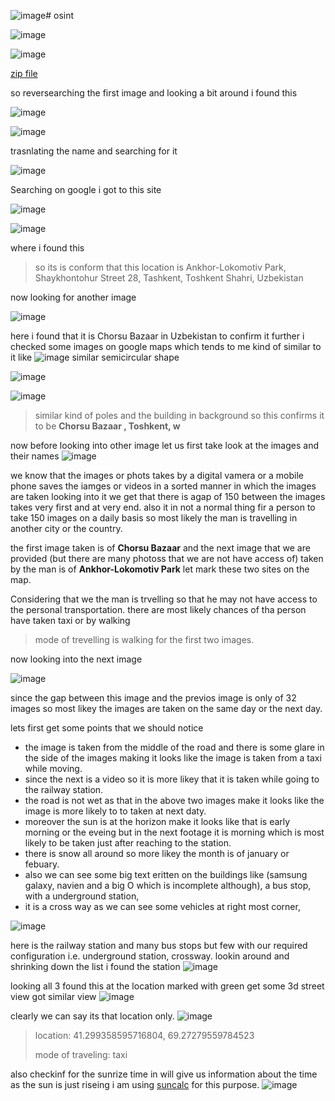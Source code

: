 ![image](https://github.com/nikunjagarwal17/BanditOverTheWire/assets/144536875/518cb31c-2f01-46c8-8798-e3c7d7a87eae)# osint 

![image](https://github.com/nikunjagarwal17/BanditOverTheWire/assets/144536875/cea8c648-3aa5-44ee-96c5-c5599656e0e8)


![image](https://github.com/nikunjagarwal17/BanditOverTheWire/assets/144536875/dc62fc56-37ac-4bf2-b31d-635286d55156)


[zip file](https://gralhix.com/wp-content/uploads/2024/04/osintexercise026.zip)

so reversearching the first image and looking a bit around i found this 

![image](https://github.com/nikunjagarwal17/BanditOverTheWire/assets/144536875/2a2287ec-cc9b-408c-960e-0c5e1defb4ce)

![image](https://github.com/nikunjagarwal17/BanditOverTheWire/assets/144536875/01536b8e-c294-4dff-af9a-ff0fdc0ac7bc)

trasnlating the name and searching for it

![image](https://github.com/nikunjagarwal17/BanditOverTheWire/assets/144536875/f8ac7097-7053-4247-a816-e3615c20f408)

Searching on google i got to this site 

![image](https://github.com/nikunjagarwal17/BanditOverTheWire/assets/144536875/dda3ef74-206a-4da3-bc6c-f819d0afc216)

![image](https://github.com/nikunjagarwal17/BanditOverTheWire/assets/144536875/a725f21f-d664-46f3-b6fb-e8a6c5de4a92)

where i found this 
> so its is conform that this location is Ankhor-Lokomotiv Park, Shaykhontohur Street 28, Tashkent, Toshkent Shahri, Uzbekistan


now looking for another image 

![image](https://github.com/nikunjagarwal17/BanditOverTheWire/assets/144536875/00c966d7-4eda-4d2f-9c98-f04b4cb031df)

here i found that it is  Chorsu Bazaar in Uzbekistan to confirm it further i checked some images on google maps which tends to me kind of similar to it
like 
![image](https://github.com/nikunjagarwal17/BanditOverTheWire/assets/144536875/27a9e5a4-8337-4070-b527-bf09971bd47f)
similar semicircular shape

![image](https://github.com/nikunjagarwal17/BanditOverTheWire/assets/144536875/fe87e2ac-5e97-4693-980b-214bc7d2ddc1)

![image](https://github.com/nikunjagarwal17/BanditOverTheWire/assets/144536875/a23b42cc-eb7f-4966-a672-0884c85fe7c7)


> similar kind of poles and the building in background so this confirms it to be **Chorsu Bazaar , Toshkent, w**

now before looking into other image let us first take look at the images and their names 
![image](https://github.com/nikunjagarwal17/BanditOverTheWire/assets/144536875/72363b84-c7df-4fa3-aee0-1578b06f1d96)

we know that the images or phots takes by a digital vamera or a mobile phone saves the iamges or videos in a sorted manner in which the images are taken looking into it we get that there is agap of 150 between the images takes very first and at very end.
also it in not a normal thing fir a person to take 150 images on a daily basis so most likely the man is travelling in another city or the country.

the first image taken is of **Chorsu Bazaar** and the next image that we are provided (but there are many photoss that we are not have access of) taken by the man is of **Ankhor-Lokomotiv Park** let mark these two sites on the map.

Considering that we the man is trvelling so that he may not have access to the personal transportation. there are most likely chances of tha person have taken taxi or by walking

> mode of trevelling is walking for the first two images.

now looking into the next image 

![image](https://github.com/nikunjagarwal17/BanditOverTheWire/assets/144536875/428ff025-dc7d-4103-9422-05873db5332c)

since the gap between this image and the previos image is only of 32 images so most likey the images are taken on the same day or the next day.

lets first get some points that we should notice 
- the image is taken from the middle of the road and there is some glare in the side of the images making it looks like the image is taken from a taxi while moving.
- since the next is a video so it is more likey that it is taken while going to the railway station.
- the road is not wet as that in the above two images make it looks like the image is more likely to to taken at next daty.
- moreover the sun is at the horizon make it looks like that is early morning or the eveing but in the next footage it is morning which is most likely to be taken just after reaching to the station.
-  there is snow all around so more likey the month is of january or febuary.
-  also we can see some big text eritten on the buildings like (samsung galaxy, navien and a big O which is incomplete although), a bus stop, with a underground station,
-  it is a cross way as we can see some vehicles at right most corner,

![image](https://github.com/nikunjagarwal17/BanditOverTheWire/assets/144536875/be032651-bd88-43f3-9f53-5102427a0ce8)

here is the railway station and many bus stops but few with our required configuration i.e. underground station, crossway. lookin around and shrinking down the list i found the station 
![image](https://github.com/nikunjagarwal17/BanditOverTheWire/assets/144536875/cd804959-5000-40b2-9d9e-62e54b128277)

looking all 3 found this at the location marked with green get some 3d street view got similar view
![image](https://github.com/nikunjagarwal17/BanditOverTheWire/assets/144536875/ee3128b3-91ee-43c3-b8d7-90b3dc9088a9)

clearly we can say its that location only.
![image](https://github.com/nikunjagarwal17/BanditOverTheWire/assets/144536875/3f950b11-e866-4536-869d-7798a470fb8c)

> location: 41.299358595716804, 69.27279559784523
>
> mode of traveling: taxi

also checkinf for the sunrize time in   will give us information about the time as the sun is just riseing i am using [suncalc](www.suncalc.org) for this purpose.
![image](https://github.com/nikunjagarwal17/BanditOverTheWire/assets/144536875/ec8b28b1-8bbd-465e-886e-e80070498821)



